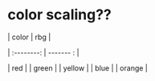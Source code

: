 # color scaling?? 

| color | rbg |

| :--------: | ------- : |

| red | 
| green |
| yellow |
| blue |
| orange |
